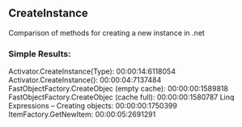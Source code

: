 ## CreateInstance
Comparison of methods for creating a new instance in .net

### Simple Results:

Activator.CreateInstance(Type):   				00:00:14:6118054
Activator.CreateInstance<T>():					00:00:04:7137484
FastObjectFactory.CreateObjec (empty cache):	00:00:00:1589818
FastObjectFactory.CreateObjec (cache full):		00:00:00:1580787
Linq Expressions – Creating objects:			00:00:00:1750399
ItemFactory.GetNewItem: 						00:00:05:2691291